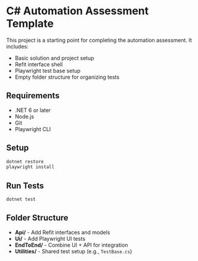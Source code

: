 # C# Automation Assessment Template

This project is a starting point for completing the automation assessment. It includes:

- Basic solution and project setup
- Refit interface shell
- Playwright test base setup
- Empty folder structure for organizing tests

## Requirements

- .NET 6 or later
- Node.js
- Git
- Playwright CLI

## Setup

```bash
dotnet restore
playwright install
```

## Run Tests

```bash
dotnet test
```

## Folder Structure

- **Api/** - Add Refit interfaces and models
- **Ui/** - Add Playwright UI tests
- **EndToEnd/** - Combine UI + API for integration
- **Utilities/** - Shared test setup (e.g., `TestBase.cs`)
